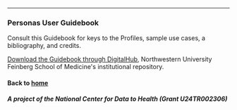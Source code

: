 ---
### Personas User Guidebook

Consult this Guidebook for keys to the Profiles, sample use cases, a bibliography, and credits.

[Download the Guidebook through DigitalHub](https://doi.org/10.18131/g3-db0b-ad10), Northwestern University Feinberg School of Medicine's institutional repository.


#### Back to [home](https://data2health.github.io/CTS-Personas/)

##### A project of the National Center for Data to Health (Grant U24TR002306)
